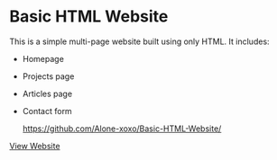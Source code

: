 # Basic HTML Website

This is a simple multi-page website built using only HTML. It includes:

- Homepage
- Projects page
- Articles page
- Contact form


    https://github.com/Alone-xoxo/Basic-HTML-Website/

[View Website](https://Alone-xoxo.github.io/Basic-HTML-Website/)
